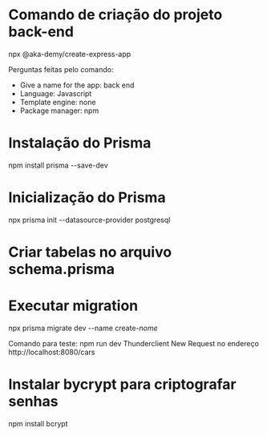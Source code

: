 # Comando de criação do projeto back-end
npx @aka-demy/create-express-app

Perguntas feitas pelo comando:
 * Give a name for the app: back end
 * Language: Javascript
 * Template engine: none
 * Package manager: npm

# Instalação do Prisma
npm install prisma --save-dev

# Inicialização do Prisma
npx prisma init --datasource-provider postgresql

# Criar tabelas no arquivo schema.prisma 

# Executar migration
npx prisma migrate dev --name create-*nome*

Comando para teste: npm run dev
Thunderclient New Request no endereço http://localhost:8080/cars

# Instalar bycrypt para criptografar senhas
npm install bcrypt